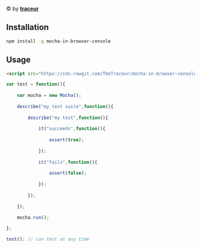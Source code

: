 
© by [**traceur**](https://www.npmjs.com/~traceur)

## Installation

```bash
npm install -g mocha-in-browser-console
```

## Usage

```html
<script src="https://cdn.rawgit.com/TheTraceur/mocha-in-browser-console/master/mocha-in-browser-console.min.js"></script>
```

```js
var test = function(){
	
	var mocha = new Mocha();
	
	describe("my test suite",function(){
		
		describe("my test",function(){
			
			it("succeeds",function(){
				
				assert(true);
				
			});
			
			it("fails",function(){
				
				assert(false);
				
			});
			
		});
		
	});
	
	mocha.run();

};

test(); // can test at any time
```